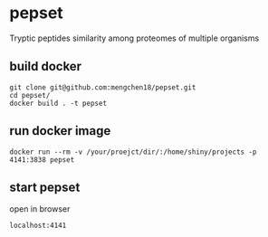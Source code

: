 # pepset

Tryptic peptides similarity among proteomes of multiple organisms

## build docker
```
git clone git@github.com:mengchen18/pepset.git
cd pepset/
docker build . -t pepset
```

## run docker image
```
docker run --rm -v /your/proejct/dir/:/home/shiny/projects -p 4141:3838 pepset
```

## start pepset
open in browser
```
localhost:4141
```
